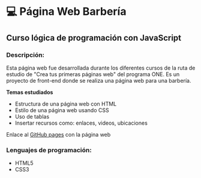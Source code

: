 # 💻 Página Web Barbería

## Curso lógica de programación con JavaScript

### Descripción: 

Esta página web fue desarrollada durante los diferentes cursos de la ruta de estudio de "Crea tus primeras páginas web" del programa ONE.
Es un proyecto de front-end donde se realiza una página web para una barbería. 

**Temas estudiados**
- Estructura de una página web con HTML
- Estilo de una página web usando CSS
- Uso de tablas
- Insertar recursos como: enlaces, videos, ubicaciones

Enlace al [GitHub pages](https://ipuertaa.github.io/pagina_web_barberia/) con la página web

### Lenguajes de programación: 
- HTML5
- CSS3

